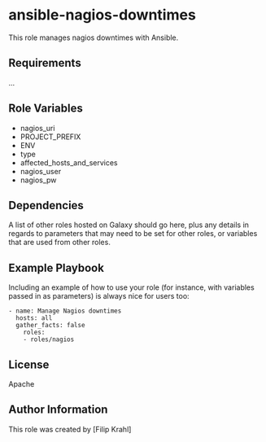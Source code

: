 ansible-nagios-downtimes
=========

This role manages nagios downtimes with Ansible.

Requirements
------------

...

Role Variables
--------------

- nagios_uri
- PROJECT_PREFIX
- ENV
- type
- affected_hosts_and_services
- nagios_user
- nagios_pw

Dependencies
------------

A list of other roles hosted on Galaxy should go here, plus any details in regards to parameters that may need to be set for other roles, or variables that are used from other roles.

Example Playbook
----------------

Including an example of how to use your role (for instance, with variables passed in as parameters) is always nice for users too:

    - name: Manage Nagios downtimes
      hosts: all
      gather_facts: false
        roles:
        - roles/nagios

License
-------

Apache

Author Information
------------------

This role was created by [Filip Krahl]
